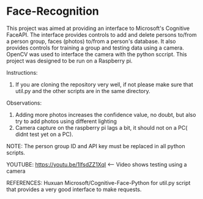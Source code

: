 # Face-Recognition 
This project was aimed at providing an interface to Microsoft's Cognitive FaceAPI. The interface provides controls to add and delete persons to/from a person group, faces (photos) to/from a person's database. It also provides controls for training a group and testing data using a camera. OpenCV was used to interface the camera with the python sccript. This project was designed to be run on a Raspberry pi.

Instructions:
1) If you are cloning the repository very well, if not please make sure that util.py and the other scripts are in the same directory.

Observations:
1) Adding more photos increases the confidence value, no doubt, but also try to add photos using different lighting 
2) Camera capture on the raspberry pi lags a bit, it should not on a PC( didnt test yet on a PC).

NOTE: The person group ID and API key must be replaced in all python scripts.


YOUTUBE: https://youtu.be/1lfsdZZ1XqI <-- Video shows testing using a camera

REFERENCES: Huxuan Microsoft/Cognitive-Face-Python for util.py script that provides a very good interface to  make requests.
